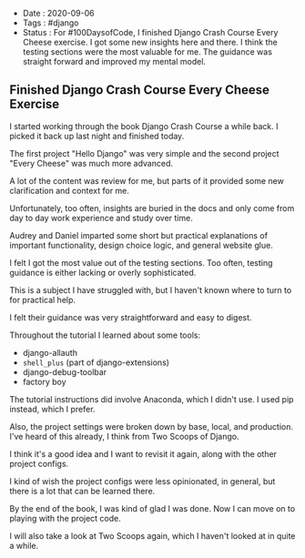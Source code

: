 - Date : 2020-09-06
- Tags : #django
- Status : For #100DaysofCode, I finished Django Crash Course Every Cheese exercise. I got some new insights here and there. I think the testing sections were the most valuable for me. The guidance was straight forward and improved my mental model.

## Finished Django Crash Course Every Cheese Exercise

I started working through the book Django Crash Course a while back. I picked it back up last night and finished today. 

The first project "Hello Django" was very simple and the second project "Every Cheese" was much more advanced.

A lot of the content was review for me, but parts of it provided some new clarification and context for me.

Unfortunately, too often, insights are buried in the docs and only come from day to day work experience and study over time.

Audrey and Daniel imparted some short but practical explanations of important functionality, design choice logic, and general website glue.

I felt I got the most value out of the testing sections. Too often, testing guidance is either lacking or overly sophisticated.

This is a subject I have struggled with, but I haven't known where to turn to for practical help.

I felt their guidance was very straightforward and easy to digest.

Throughout the tutorial I learned about some tools:
* django-allauth
* `shell_plus` (part of django-extensions)
* django-debug-toolbar
* factory boy

The tutorial instructions did involve Anaconda, which I didn't use. I used pip instead, which I prefer.

Also, the project settings were broken down by base, local, and production. I've heard of this already, I think from Two Scoops of Django. 

I think it's a good idea and I want to revisit it again, along with the other project configs.

I kind of wish the project configs were less opinionated, in general, but there is a lot that can be learned there.

By the end of the book, I was kind of glad I was done. Now I can move on to playing with the project code. 

I will also take a look at Two Scoops again, which I haven't looked at in quite a while.
